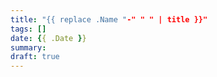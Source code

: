 ```yaml
---
title: "{{ replace .Name "-" " " | title }}"
tags: []
date: {{ .Date }}
summary: 
draft: true
---
```


